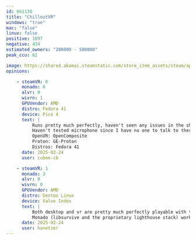 ```yaml
---
id: 661130
title: "ChilloutVR"
windows: "true"
mac: "false"
linux: false
positive: 1897
negative: 434
estimated_owners: "200000 - 500000"
peak_ccu: 62

image: https://shared.akamai.steamstatic.com/store_item_assets/steam/apps/661130/header.jpg?t=1643304966
opinions:

    - steamVR: 0
      monado: 0
      alvr: 0
      wivrn: 1
      GPUVendor: AMD
      distro: Fedora 41
      device: Pico 4
      text: |
          Runs pretty much perfectly, haven't seen any issues in the short time I've spent playing.
          Haven't tested microphone since I have no one to talk to there.
          OpenVR: OpenComposite
          Proton: GE-Proton
          Distros: Fedora 41
      date: 2025-02-24
      user: cubee-cb

    - steamVR: 1
      monado: 3
      alvr: 0
      wivrn: 0
      GPUVendor: AMD
      distro: Gentoo Linux
      device: Valve Index
      text: |
          Both desktop and vr are pretty much perfectly playable with the stock steam stack, aside from issues resultant from user generated content and issues unique to your headset (for instance, 48khz audio on my index). You should either run with `--enable-libvlc` to use that backend for video players, or use ge-proton-rtsp (the latter seems to work better for me). If you see an object in vr which only renders in one eye or has fucked up normals, its not a fault of your configuration. These are both examples of 'legacy content' before the move to spsi rendering in unity; the former is still using the shaders they were uploaded with and the latter is using a 'shader replacement tech' which lets both eyes render it, but generally causes a degraded visual experience.
          Monado (libsurvive and the proprietary lighthouse stack) work as well, but at the moment I can't figure out how to get my finger motions to the game.
      date: 2025-02-24
      user: hanetzer
---
```

